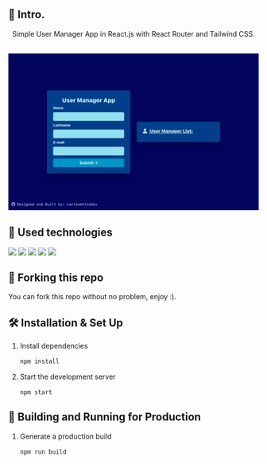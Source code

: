 ## 📄 Intro.

<div align="center">
Simple User Manager App in React.js with React Router and Tailwind CSS. <br><br>
</div>

[![User Manager App Banner](./public/banner.png)](https://simple-user-manager.vercel.app/)

## 💼 Used technologies

![](https://img.shields.io/badge/Markup-HTML-informational?style=for-the-badge&logo=html5&logoColor=4361ee&color=4361ee&labelColor=2b2d42)
![](https://img.shields.io/badge/Style-CSS-informational?style=for-the-badge&logo=css3&logoColor=4361ee&color=4361ee&labelColor=2b2d42)
![](https://img.shields.io/badge/Code-JavaScript-informational?style=for-the-badge&logo=JavaScript&logoColor=4361ee&color=4361ee&labelColor=2b2d42)
![](https://img.shields.io/badge/Code-React.js-informational?style=for-the-badge&logo=react&logoColor=4361ee&color=4361ee&labelColor=2b2d42)
![](https://img.shields.io/badge/Style-Tailwind%20CSS-informational?style=for-the-badge&logo=Tailwind-CSS&logoColor=4361ee&color=4361ee&labelColor=2b2d42)

## 🚨 Forking this repo

You can fork this repo without no problem, enjoy :).

## 🛠 Installation & Set Up

1. Install dependencies

   ```sh
   npm install
   ```

2. Start the development server

   ```sh
   npm start
   ```

## 🚀 Building and Running for Production

1. Generate a production build

   ```sh
   npm run build
   ```
